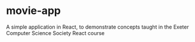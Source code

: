 # movie-app
A simple application in React, to demonstrate concepts taught in the Exeter Computer Science Society React course
